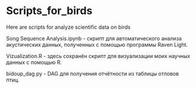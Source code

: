 # Scripts_for_birds
Here are scripts for analyze scientific data on birds

Song Sequence Analysis.ipynb - скрипт для автоматического анализа акустических данных, полученных с помощью программы Raven Light.

Vizualization.R - здесь сохранён скрипт для визуализации моих научных данных с помощью R.

bidoup_dag.py - DAG для получения отчётности из таблицы отловов птиц.
